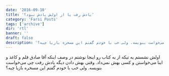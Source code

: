```yaml
---
date: '2016-09-10'
title: 'یادش رفت یا از اولش یادش نبود؟'
category: 'Farsi Posts'
tags: ['archive']
dir: 'rtl'
banner: ''
draft: false
description: 'اولش نشستم یه تیکه از یه کتاب رو اینجا نوشتم در وصف اینکه آقا صادق قلم و کاغذ و اینا می‌خواستن و کسی بهش نمی‌داد. وقتی بهش دادن دیگه یادش رفت چی می‌خواست بنویسه. ولی خب با خودم گفتم این مسخره بازیا چیه؟'
---
```


اولش نشستم یه تیکه از یه کتاب رو اینجا نوشتم در وصف اینکه آقا صادق قلم و کاغذ و اینا می‌خواستن و کسی بهش نمی‌داد. وقتی بهش دادن دیگه یادش رفت چی می‌خواست بنویسه. ولی خب با خودم گفتم این مسخره بازیا چیه؟
